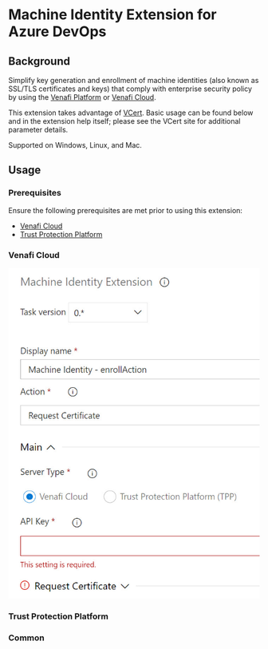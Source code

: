 # Machine Identity Extension for Azure DevOps

## Background
Simplify key generation and enrollment of machine identities (also known as SSL/TLS certificates and keys) that comply with enterprise security policy by using the [Venafi Platform](https://www.venafi.com/platform/trust-protection-platform) or [Venafi Cloud](https://pki.venafi.com/venafi-cloud/).

This extension takes advantage of [VCert](https://github.com/Venafi/vcert).  Basic usage can be found below and in the extension help itself; please see the VCert site for additional parameter details.

Supported on Windows, Linux, and Mac.

## Usage

### Prerequisites
Ensure the following prerequisites are met prior to using this extension:
- [Venafi Cloud](https://github.com/Venafi/vcert/blob/master/README-CLI-CLOUD.md#prerequisites)
- [Trust Protection Platform](https://github.com/Venafi/vcert/blob/master/README-CLI-PLATFORM.md#prerequisites)
### Venafi Cloud
![Cloud server - Main](https://raw.githubusercontent.com/gdbarron/MachineIdentityExtension/master/extension/images/CloudMain.jpg)

### Trust Protection Platform

### Common
